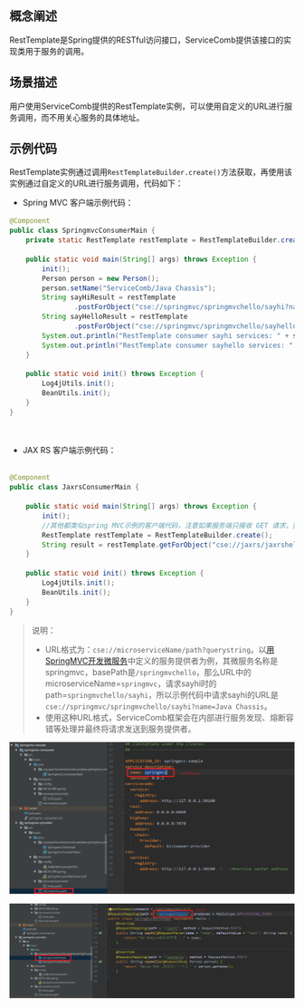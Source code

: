 ## 概念阐述

RestTemplate是Spring提供的RESTful访问接口，ServiceComb提供该接口的实现类用于服务的调用。

## 场景描述

用户使用ServiceComb提供的RestTemplate实例，可以使用自定义的URL进行服务调用，而不用关心服务的具体地址。

## 示例代码

RestTemplate实例通过调用`RestTemplateBuilder.create()`方法获取，再使用该实例通过自定义的URL进行服务调用，代码如下：

* Spring MVC 客户端示例代码：

```java
@Component
public class SpringmvcConsumerMain {
    private static RestTemplate restTemplate = RestTemplateBuilder.create();

    public static void main(String[] args) throws Exception {
        init();
        Person person = new Person();
        person.setName("ServiceComb/Java Chassis");
        String sayHiResult = restTemplate
                .postForObject("cse://springmvc/springmvchello/sayhi?name=Java Chassis", null, String.class);
        String sayHelloResult = restTemplate
                .postForObject("cse://springmvc/springmvchello/sayhello", person, String.class);
        System.out.println("RestTemplate consumer sayhi services: " + sayHiResult);
        System.out.println("RestTemplate consumer sayhello services: " + sayHelloResult);
    }

    public static void init() throws Exception {
        Log4jUtils.init();
        BeanUtils.init();
    }
}




```

* JAX RS 客户端示例代码：

```java

@Component
public class JaxrsConsumerMain {

    public static void main(String[] args) throws Exception {
        init();
        //其他都类似spring MVC示例的客户端代码，注意如果服务端只接收 GET 请求，要使用方法 getForObject()
        RestTemplate restTemplate = RestTemplateBuilder.create();
        String result = restTemplate.getForObject("cse://jaxrs/jaxrshello/saybye", String.class);
    }

    public static void init() throws Exception {
        Log4jUtils.init();
        BeanUtils.init();
    }
}
```

> 说明：
>
> * URL格式为：`cse://microserviceName/path?querystring`。以[用SpringMVC开发微服务](/用SpringMVC开发微服务)中定义的服务提供者为例，其微服务名称是springmvc，basePath是`/springmvchello`，那么URL中的microserviceName=`springmvc`，请求sayhi时的path=`springmvchello/sayhi`，所以示例代码中请求sayhi的URL是`cse://springmvc/springmvchello/sayhi?name=Java Chassis`。
> * 使用这种URL格式，ServiceComb框架会在内部进行服务发现、熔断容错等处理并最终将请求发送到服务提供者。

![](java-chassis-reference/zh_CN/build-consumer/consumer-serviceName.PNG)

![](java-chassis-reference/zh_CN/build-consumer/consumer-basePath.PNG)

